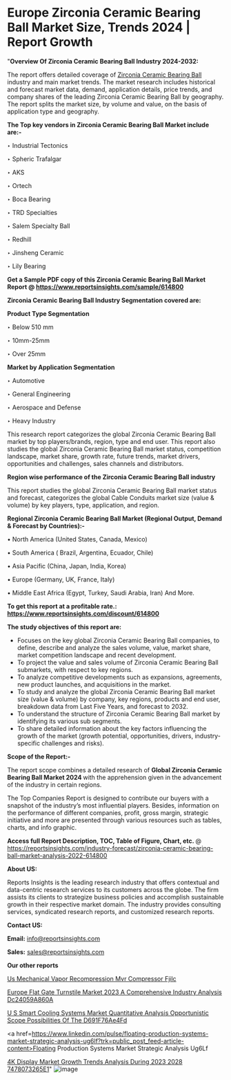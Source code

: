 # Europe Zirconia Ceramic Bearing Ball Market Size, Trends 2024 | Report Growth

"<strong>Overview Of Zirconia Ceramic Bearing Ball Industry 2024-2032:</strong>

The report offers detailed coverage of <a href=https://www.reportsinsights.com/sample/614800>Zirconia Ceramic Bearing Ball</a> industry and main market trends. The market research includes historical and forecast market data, demand, application details, price trends, and company shares of the leading Zirconia Ceramic Bearing Ball by geography. The report splits the market size, by volume and value, on the basis of application type and geography.

<strong>The Top key vendors in Zirconia Ceramic Bearing Ball Market include are:- </strong>

‣ Industrial Tectonics

‣ Spheric Trafalgar

‣ AKS

‣ Ortech

‣ Boca Bearing

‣ TRD Specialties

‣ Salem Specialty Ball

‣ Redhill

‣ Jinsheng Ceramic

‣ Lily Bearing

<strong>Get a Sample PDF copy of this Zirconia Ceramic Bearing Ball Market Report </strong><strong>@ <a href=https://www.reportsinsights.com/sample/614800 style=color:#0000ff;>https://www.reportsinsights.com/sample/614800</a> </strong>

<strong>Zirconia Ceramic Bearing Ball Industry Segmentation covered are:</strong>

<strong>Product Type Segmentation</strong>

‣ Below 510 mm

‣ 10mm-25mm

‣ Over 25mm

<strong>Market by Application Segmentation</strong>

‣ Automotive

‣ General Engineering

‣ Aerospace and Defense

‣ Heavy Industry

This research report categorizes the global Zirconia Ceramic Bearing Ball market by top players/brands, region, type and end user. This report also studies the global Zirconia Ceramic Bearing Ball market status, competition landscape, market share, growth rate, future trends, market drivers, opportunities and challenges, sales channels and distributors.

<strong>Region wise performance of the Zirconia Ceramic Bearing Ball industry</strong><strong> </strong>

This report studies the global Zirconia Ceramic Bearing Ball market status and forecast, categorizes the global Cable Conduits market size (value &amp; volume) by key players, type, application, and region. 

<strong>Regional Zirconia Ceramic Bearing Ball Market (Regional Output, Demand &amp; Forecast by Countries):-</strong>

• North America (United States, Canada, Mexico)

• South America ( Brazil, Argentina, Ecuador, Chile)

• Asia Pacific (China, Japan, India, Korea)

• Europe (Germany, UK, France, Italy)

• Middle East Africa (Egypt, Turkey, Saudi Arabia, Iran) And More.

<strong>To get this report at a profitable rate.: <a href=https://www.reportsinsights.com/discount/614800 style=color:#0000ff;>https://www.reportsinsights.com/discount/614800</a></strong>

<strong>The study objectives of this report are:</strong>
<ul>
  <li>Focuses on the key global Zirconia Ceramic Bearing Ball companies, to define, describe and analyze the sales volume, value, market share, market competition landscape and recent development.</li>
  <li>To project the value and sales volume of Zirconia Ceramic Bearing Ball submarkets, with respect to key regions.</li>
  <li>To analyze competitive developments such as expansions, agreements, new product launches, and acquisitions in the market.</li>
  <li>To study and analyze the global Zirconia Ceramic Bearing Ball market size (value &amp; volume) by company, key regions, products and end user, breakdown data from Last Five Years, and forecast to 2032.</li>
  <li>To understand the structure of Zirconia Ceramic Bearing Ball market by identifying its various sub segments.</li>
  <li>To share detailed information about the key factors influencing the growth of the market (growth potential, opportunities, drivers, industry-specific challenges and risks).</li>
</ul>
<strong>Scope of the Report:-</strong><strong> </strong>

The report scope combines a detailed research of <strong>Global Zirconia Ceramic Bearing Ball Market 2024 </strong>with the apprehension given in the advancement of the industry in certain regions.

The Top Companies Report is designed to contribute our buyers with a snapshot of the industry’s most influential players. Besides, information on the performance of different companies, profit, gross margin, strategic initiative and more are presented through various resources such as tables, charts, and info graphic.

<strong>Access full Report Description, TOC, Table of Figure, Chart, etc. </strong>@   <a href=https://reportsinsights.com/industry-forecast/zirconia-ceramic-bearing-ball-market-analysis-2022-614800 style=color:#0000ff;>https://reportsinsights.com/industry-forecast/zirconia-ceramic-bearing-ball-market-analysis-2022-614800</a>

<strong>About US:</strong>

Reports Insights is the leading research industry that offers contextual and data-centric research services to its customers across the globe. The firm assists its clients to strategize business policies and accomplish sustainable growth in their respective market domain. The industry provides consulting services, syndicated research reports, and customized research reports.

<strong>Contact US:</strong>

<p class=""""><b>Email:</b> <a href=mailto:info@reportsinsights.com>info@reportsinsights.com</a></p>
<p class=""""><b>Sales:</b> <a href=mailto:sales@reportsinsights.com>sales@reportsinsights.com</a></p>

<strong>Our other reports</strong>

<a href=https://www.linkedin.com/pulse/us-mechanical-vapor-recompression-mvr-compressor-fjilc/>Us Mechanical Vapor Recompression Mvr Compressor Fjilc</a>

<a href=https://medium.com/@aanarkumar6/europe-flat-gate-turnstile-market-2023-a-comprehensive-industry-analysis-dc24059a860a>Europe Flat Gate Turnstile Market 2023 A Comprehensive Industry Analysis Dc24059A860A</a>

<a href=https://medium.com/@jaya.reportsinsights/u-s-smart-cooling-systems-market-quantitative-analysis-opportunistic-scope-possibilities-of-the-d691f76ae4fd>U S Smart Cooling Systems Market Quantitative Analysis Opportunistic Scope Possibilities Of The D691F76Ae4Fd</a>

<a href=https://www.linkedin.com/pulse/floating-production-systems-market-strategic-analysis-ug6lf?trk=public_post_feed-article-content>Floating Production Systems Market Strategic Analysis Ug6Lf</a>

<a href=https://medium.com/@anuragakarte041/4k-display-market-growth-trends-analysis-during-2023-2028-7478073265e1>4K Display Market Growth Trends Analysis During 2023 2028 7478073265E1</a>"
![image](https://github.com/Reportsinsights123/RIgrowth/assets/158415881/46b92e18-533d-4501-a65f-7c97898406c1)
